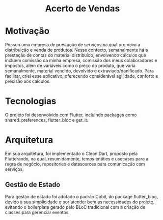 <h1 align="center"> Acerto de Vendas </h1>

# Motivação
Possuo uma empresa de prestação de serviços na qual promovo a distribuição e venda de produtos. Nesse contexto, semanalmente há a prestação de contas do material distribuído, envolvendo cálculos que incluem comissão da minha empresa, comissão dos meus colaboradores e impostos, além de variáveis como o preço do produto, que varia semanalmente, material vendido, devolvido e extraviado/danificado.
Para facilitar, criei esse aplicativo, oferecendo considerável agilidade, conforto e precisão aos cálculos.

# Tecnologias
O projeto foi desenvolvido com Flutter, incluindo packages como shared_preferences, flutter_bloc e get_it.

# Arquitetura
Em sua arquitetura, foi implementado o Clean Dart, proposto pela Flutterando, na qual, resumidamente, temos entities e usecases para a regra de negócio, repositories e datasources para comunicação com serviços. 
## Gestão de Estado
Para gestão de estado foi adotado o padrão Cubit, do package flutter_bloc, devido à sua simplicidade e por atender bem as necessidades do projeto, evitando o boilerplate gerado pelo BLoC tradicional com a criação de classes para gerenciar eventos.
